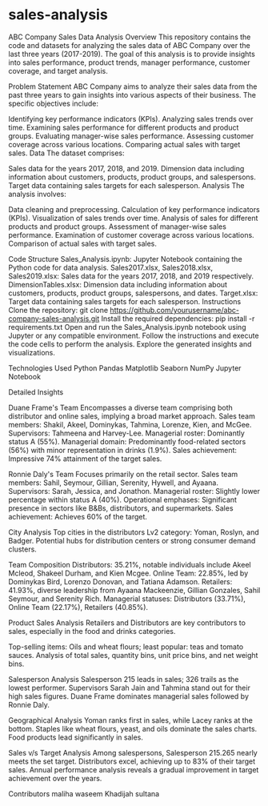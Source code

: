 # sales-analysis


ABC Company Sales Data Analysis
Overview
This repository contains the code and datasets for analyzing the sales data of ABC Company over the last three years (2017-2019). The goal of this analysis is to provide insights into sales performance, product trends, manager performance, customer coverage, and target analysis.

Problem Statement
ABC Company aims to analyze their sales data from the past three years to gain insights into various aspects of their business. The specific objectives include:

Identifying key performance indicators (KPIs).
Analyzing sales trends over time.
Examining sales performance for different products and product groups.
Evaluating manager-wise sales performance.
Assessing customer coverage across various locations.
Comparing actual sales with target sales.
Data
The dataset comprises:

Sales data for the years 2017, 2018, and 2019.
Dimension data including information about customers, products, product groups, and salespersons.
Target data containing sales targets for each salesperson.
Analysis
The analysis involves:

Data cleaning and preprocessing.
Calculation of key performance indicators (KPIs).
Visualization of sales trends over time.
Analysis of sales for different products and product groups.
Assessment of manager-wise sales performance.
Examination of customer coverage across various locations.
Comparison of actual sales with target sales.    

Code Structure
Sales_Analysis.ipynb: Jupyter Notebook containing the Python code for data analysis.
Sales2017.xlsx, Sales2018.xlsx, Sales2019.xlsx: Sales data for the years 2017, 2018, and 2019 respectively.
DimensionTables.xlsx: Dimension data including information about customers, products, product groups, salespersons, and dates.
Target.xlsx: Target data containing sales targets for each salesperson.
Instructions
Clone the repository: git clone https://github.com/yourusername/abc-company-sales-analysis.git
Install the required dependencies: pip install -r requirements.txt
Open and run the Sales_Analysis.ipynb notebook using Jupyter or any compatible environment.
Follow the instructions and execute the code cells to perform the analysis.
Explore the generated insights and visualizations.

Technologies Used
Python
Pandas
Matplotlib
Seaborn
NumPy
Jupyter Notebook 


Detailed Insights


Duane Frame's Team
Encompasses a diverse team comprising both distributor and online sales, implying a broad market approach.
Sales team members: Shakil, Akeel, Dominykas, Tahmina, Lorenze, Kien, and McGee.
Supervisors: Tahmeena and Harvey-Lee.
Managerial roster: Dominantly status A (55%).
Managerial domain: Predominantly food-related sectors (56%) with minor representation in drinks (1.9%).
Sales achievement: Impressive 74% attainment of the target sales.


Ronnie Daly's Team
Focuses primarily on the retail sector.
Sales team members: Sahil, Seymour, Gillian, Serenity, Hywell, and Ayaana.
Supervisors: Sarah, Jessica, and Jonathon.
Managerial roster: Slightly lower percentage within status A (40%).
Operational emphases: Significant presence in sectors like B&Bs, distributors, and supermarkets.
Sales achievement: Achieves 60% of the target.


City Analysis
Top cities in the distributors Lv2 category: Yoman, Roslyn, and Badger.
Potential hubs for distribution centers or strong consumer demand clusters.


Team Composition
Distributors: 35.21%, notable individuals include Akeel Mcleod, Shakeel Durham, and Kien Mcgee.
Online Team: 22.85%, led by Dominykas Bird, Lorenzo Donovan, and Tatiana Adamson.
Retailers: 41.93%, diverse leadership from Ayaana Mackeenzie, Gillian Gonzales, Sahil Seymour, and Serenity Rich.
Managerial statuses: Distributors (33.71%), Online Team (22.17%), Retailers (40.85%).

Product Sales Analysis
Retailers and Distributors are key contributors to sales, especially in the food and drinks categories.

Top-selling items: Oils and wheat flours; least popular: teas and tomato sauces.
Analysis of total sales, quantity bins, unit price bins, and net weight bins.


Salesperson Analysis
Salesperson 215 leads in sales; 326 trails as the lowest performer.
Supervisors Sarah Jain and Tahmina stand out for their high sales figures.
Duane Frame dominates managerial sales followed by Ronnie Daly.

Geographical Analysis
Yoman ranks first in sales, while Lacey ranks at the bottom.
Staples like wheat flours, yeast, and oils dominate the sales charts.
Food products lead significantly in sales.

Sales v/s Target Analysis
Among salespersons, Salesperson 215.265 nearly meets the set target.
Distributors excel, achieving up to 83% of their target sales.
Annual performance analysis reveals a gradual improvement in target achievement over the years.

Contributors
maliha waseem
Khadijah sultana
